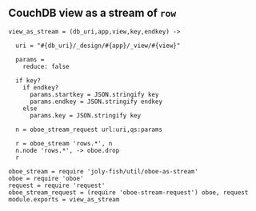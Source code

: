 CouchDB view as a stream of `row`
---------------

    view_as_stream = (db_uri,app,view,key,endkey) ->

      uri = "#{db_uri}/_design/#{app}/_view/#{view}"

      params =
        reduce: false

      if key?
        if endkey?
          params.startkey = JSON.stringify key
          params.endkey = JSON.stringify endkey
        else
          params.key = JSON.stringify key

      n = oboe_stream_request url:uri,qs:params

      r = oboe_stream 'rows.*', n
      n.node 'rows.*', -> oboe.drop
      r

    oboe_stream = require 'joly-fish/util/oboe-as-stream'
    oboe = require 'oboe'
    request = require 'request'
    oboe_stream_request = (require 'oboe-stream-request') oboe, request
    module.exports = view_as_stream

